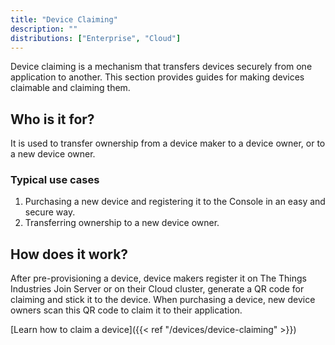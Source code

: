 ```yaml
---
title: "Device Claiming"
description: ""
distributions: ["Enterprise", "Cloud"]
--- 
```


Device claiming is a mechanism that transfers devices securely from one application to another. This section provides guides for making devices claimable and claiming them.

<!--more-->

## Who is it for?

It is used to transfer ownership from a device maker to a device owner, or to a new device owner.

### Typical use cases

1. Purchasing a new device and registering it to the Console in an easy and secure way.
2. Transferring ownership to a new device owner.

## How does it work?

After pre-provisioning a device, device makers register it on The Things Industries Join Server or on their Cloud cluster, generate a QR code for claiming and stick it to the device. When purchasing a device, new device owners scan this QR code to claim it to their application. 

[Learn how to claim a device]({{< ref "/devices/device-claiming" >}})
